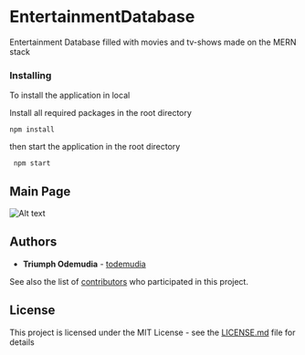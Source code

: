 # EntertainmentDatabase
Entertainment Database filled with movies and tv-shows made on the MERN stack
### Installing

To install the application in local

Install all required packages in the root directory

```
npm install
```

then start the application in the root directory

```
 npm start
```

## Main Page
![Alt text](client/src/assets/registration.png?raw=true "Title")



## Authors

* **Triumph Odemudia** - [todemudia](https://github.com/todemudia)

See also the list of [contributors](https://github.com/your/project/contributors) who participated in this project.

## License

This project is licensed under the MIT License - see the [LICENSE.md](LICENSE.md) file for details
